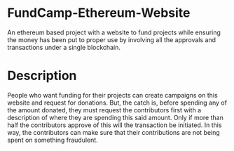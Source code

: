 # FundCamp-Ethereum-Website
An ethereum based project with a website to fund projects while ensuring the money has been put to proper use by involving all the approvals and transactions under a single blockchain.

# Description
People who want funding for their projects can create campaigns on this website and request for donations. But, the catch is, before spending any of the amount donated, they must request the contributors first with a description of where they are spending this said amount. Only if more than half the contributors approve of this will the transaction be initiated. In this way, the contributors can make sure that their contributions are not being spent on something fraudulent.
